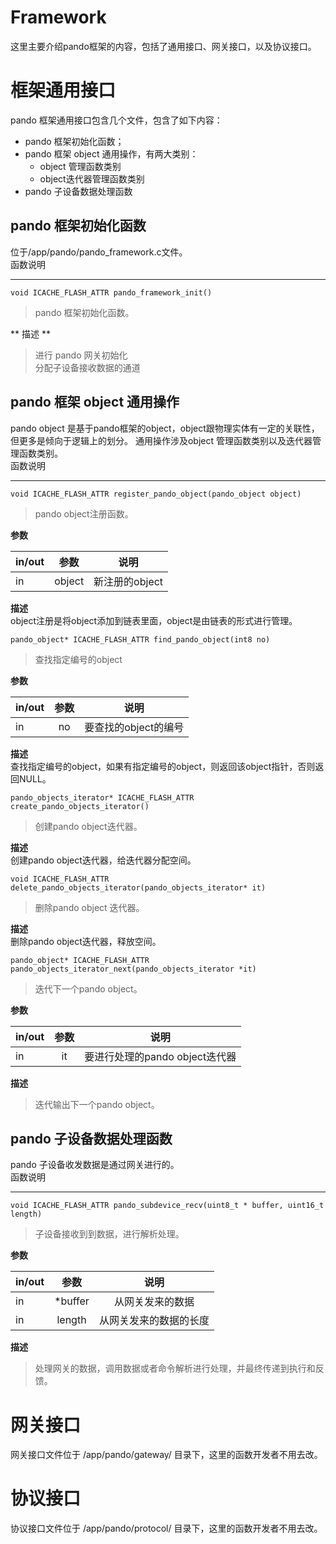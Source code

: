 # Framework  
这里主要介绍pando框架的内容，包括了通用接口、网关接口，以及协议接口。  

# 框架通用接口  
pando 框架通用接口包含几个文件，包含了如下内容：  
- pando 框架初始化函数；  
- pando 框架 object 通用操作，有两大类别：   
	- object 管理函数类别  
	- object迭代器管理函数类别
- pando 子设备数据处理函数  

## pando 框架初始化函数   
位于/app/pando/pando_framework.c文件。  
函数说明  
***
`void ICACHE_FLASH_ATTR pando_framework_init()`   
> pando 框架初始化函数。  

** 描述 **   
> 进行 pando 网关初始化  
分配子设备接收数据的通道   

## pando 框架 object 通用操作  
pando object 是基于pando框架的object，object跟物理实体有一定的关联性，但更多是倾向于逻辑上的划分。
通用操作涉及object 管理函数类别以及迭代器管理函数类别。  
函数说明  
***
`void ICACHE_FLASH_ATTR register_pando_object(pando_object object)`  
> pando object注册函数。 

**参数**  

| in/out  | 参数      | 说明                       |    
| --- |:--------:|:-------------------------:|    
| in  | object | 新注册的object |   

**描述**  
object注册是将object添加到链表里面，object是由链表的形式进行管理。  

`pando_object* ICACHE_FLASH_ATTR find_pando_object(int8 no)`  
> 查找指定编号的object  

**参数**  

| in/out  | 参数      | 说明                       |    
| --- |:--------:|:-------------------------:|    
| in  | no | 要查找的object的编号 |  

**描述**  
查找指定编号的object，如果有指定编号的object，则返回该object指针，否则返回NULL。

`pando_objects_iterator* ICACHE_FLASH_ATTR create_pando_objects_iterator()`
> 创建pando object迭代器。  

**描述**  
创建pando object迭代器，给迭代器分配空间。  

`void ICACHE_FLASH_ATTR delete_pando_objects_iterator(pando_objects_iterator* it)`   
> 删除pando object 迭代器。  

**描述**  
删除pando object迭代器，释放空间。 

`pando_object* ICACHE_FLASH_ATTR pando_objects_iterator_next(pando_objects_iterator *it)`   
> 迭代下一个pando object。  

**参数**  

| in/out  | 参数      | 说明                       |    
| --- |:--------:|:-------------------------:|    
| in  | it | 要进行处理的pando object迭代器 |  

**描述**  
> 迭代输出下一个pando object。  

## pando 子设备数据处理函数   
pando 子设备收发数据是通过网关进行的。  
函数说明  
***  
`void ICACHE_FLASH_ATTR pando_subdevice_recv(uint8_t * buffer, uint16_t length)`  
> 子设备接收到到数据，进行解析处理。  

**参数**  

| in/out  | 参数      | 说明                       |    
| --- |:--------:|:-------------------------:|    
| in  | *buffer | 从网关发来的数据 |  
| in  | length | 从网关发来的数据的长度 |  

**描述**  
> 处理网关的数据，调用数据或者命令解析进行处理，并最终传递到执行和反馈。


# 网关接口  
网关接口文件位于 /app/pando/gateway/ 目录下，这里的函数开发者不用去改。
# 协议接口  
协议接口文件位于 /app/pando/protocol/ 目录下，这里的函数开发者不用去改。




